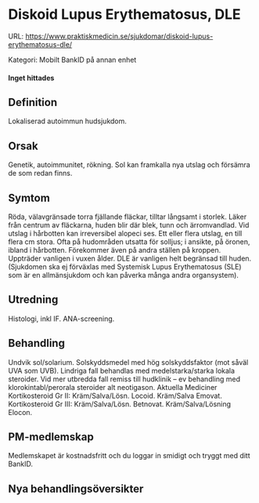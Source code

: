 # Diskoid Lupus Erythematosus, DLE

URL: https://www.praktiskmedicin.se/sjukdomar/diskoid-lupus-erythematosus-dle/



Kategori: Mobilt BankID på annan enhet

#### Inget hittades

## Definition

Lokaliserad autoimmun hudsjukdom.

## Orsak

Genetik, autoimmunitet, rökning. Sol kan framkalla nya utslag och försämra de som redan finns.

## Symtom

Röda, välavgränsade torra fjällande fläckar, tilltar långsamt i storlek. Läker från centrum av fläckarna, huden blir där blek, tunn och ärromvandlad. Vid utslag i hårbotten kan irreversibel alopeci ses. Ett eller flera utslag, en till flera cm stora. Ofta på hudområden utsatta för solljus; i ansikte, på öronen, ibland i hårbotten. Förekommer även på andra ställen på kroppen. Uppträder vanligen i vuxen ålder. DLE är vanligen helt begränsad till huden. (Sjukdomen ska ej förväxlas med Systemisk Lupus Erythematosus (SLE) som är en allmänsjukdom och kan påverka många andra organsystem).

## Utredning

Histologi, inkl IF. ANA-screening.

## Behandling

Undvik sol/solarium. Solskyddsmedel med hög solskyddsfaktor (mot såväl UVA som UVB). Lindriga fall behandlas med medelstarka/starka lokala steroider. Vid mer utbredda fall remiss till hudklinik – ev behandling med klorokintabl/perorala steroider alt neotigason.
Aktuella Mediciner
Kortikosteroid Gr II: Kräm/Salva/Lösn. Locoid. Kräm/Salva Emovat.
Kortikosteroid Gr III: Kräm/Salva/Lösn. Betnovat. Kräm/Salva/Lösning Elocon.

## PM-medlemskap

Medlemskapet är kostnadsfritt och du loggar in smidigt och tryggt med ditt BankID.

## Nya behandlingsöversikter

